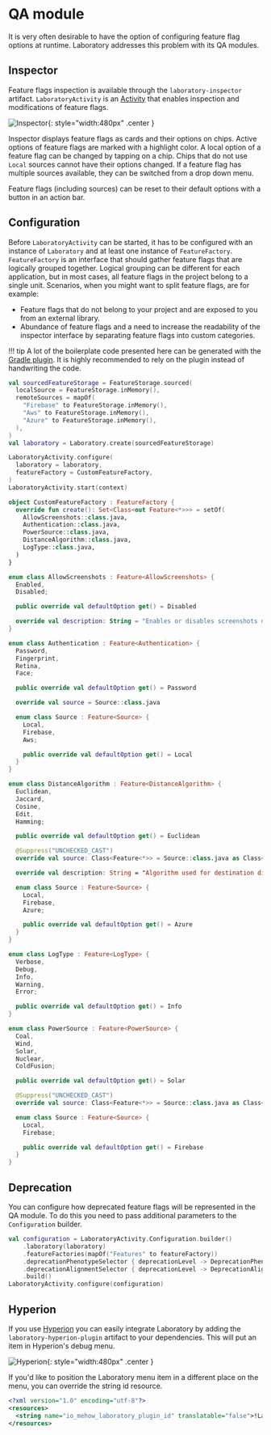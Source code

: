# QA module

It is very often desirable to have the option of configuring feature flag options at runtime. Laboratory addresses this problem with its QA modules.

## Inspector

Feature flags inspection is available through the `laboratory-inspector` artifact. `LaboratoryActivity` is an [Activity](https://developer.android.com/reference/android/app/Activity) that enables inspection and modifications of feature flags.

![Inspector](images/inspector_screenshot.jpg){: style="width:480px" .center }

Inspector displays feature flags as cards and their options on chips. Active options of feature flags are marked with a highlight color. A local option of a feature flag can be changed by tapping on a chip. Chips that do not use `Local` sources cannot have their options changed. If a feature flag has multiple sources available, they can be switched from a drop down menu.

Feature flags (including sources) can be reset to their default options with a button in an action bar.

## Configuration

Before `LaboratoryActivity` can be started, it has to be configured with an instance of `Laboratory` and at least one instance of `FeatureFactory`. `FeatureFactory` is an interface that should gather feature flags that are logically grouped together. Logical grouping can be different for each application, but in most cases, all feature flags in the project belong to a single unit. Scenarios, when you might want to split feature flags, are for example:

- Feature flags that do not belong to your project and are exposed to you from an external library.
- Abundance of feature flags and a need to increase the readability of the inspector interface by separating feature flags into custom categories.

!!! tip
    A lot of the boilerplate code presented here can be generated with the [Gradle plugin](gradle-plugin.md). It is highly recommended to rely on the plugin instead of handwriting the code.

```kotlin
val sourcedFeatureStorage = FeatureStorage.sourced(
  localSource = FeatureStorage.inMemory(),
  remoteSources = mapOf(
    "Firebase" to FeatureStorage.inMemory(),
    "Aws" to FeatureStorage.inMemory(),
    "Azure" to FeatureStorage.inMemory(),
  ),
)
val laboratory = Laboratory.create(sourcedFeatureStorage)

LaboratoryActivity.configure(
  laboratory = laboratory,
  featureFactory = CustomFeatureFactory,
)
LaboratoryActivity.start(context)

object CustomFeatureFactory : FeatureFactory {
  override fun create(): Set<Class<out Feature<*>>> = setOf(
    AllowScreenshots::class.java,
    Authentication::class.java,
    PowerSource::class.java,
    DistanceAlgorithm::class.java,
    LogType::class.java,
  )
}

enum class AllowScreenshots : Feature<AllowScreenshots> {
  Enabled,
  Disabled;

  public override val defaultOption get() = Disabled

  override val description: String = "Enables or disables screenshots during a video chat"
}

enum class Authentication : Feature<Authentication> {
  Password,
  Fingerprint,
  Retina,
  Face;

  public override val defaultOption get() = Password

  override val source = Source::class.java

  enum class Source : Feature<Source> {
    Local,
    Firebase,
    Aws;

    public override val defaultOption get() = Local
  }
}

enum class DistanceAlgorithm : Feature<DistanceAlgorithm> {
  Euclidean,
  Jaccard,
  Cosine,
  Edit,
  Hamming;

  public override val defaultOption get() = Euclidean

  @Suppress("UNCHECKED_CAST")
  override val source: Class<Feature<*>> = Source::class.java as Class<Feature<*>>

  override val description: String = "Algorithm used for destination distance calculations"

  enum class Source : Feature<Source> {
    Local,
    Firebase,
    Azure;

    public override val defaultOption get() = Azure
  }
}

enum class LogType : Feature<LogType> {
  Verbose,
  Debug,
  Info,
  Warning,
  Error;

  public override val defaultOption get() = Info
}

enum class PowerSource : Feature<PowerSource> {
  Coal,
  Wind,
  Solar,
  Nuclear,
  ColdFusion;

  public override val defaultOption get() = Solar

  @Suppress("UNCHECKED_CAST")
  override val source: Class<Feature<*>> = Source::class.java as Class<Feature<*>>

  enum class Source : Feature<Source> {
    Local,
    Firebase;

    public override val defaultOption get() = Firebase
  }
}
```

## Deprecation

You can configure how deprecated feature flags will be represented in the QA module. To do this you need to pass additional parameters to the `Configuration` builder.

```kotlin
val configuration = LaboratoryActivity.Configuration.builder()
    .laboratory(laboratory)
    .featureFactories(mapOf("Features" to featureFactory))
    .deprecationPhenotypeSelector { deprecationLevel -> DeprecationPhenotype.Strikethrough }
    .deprecationAlignmentSelector { deprecationLevel -> DeprecationAlignment.Bottom }
    .build()
LaboratoryActivity.configure(configuration)
```

## Hyperion

If you use [Hyperion](https://github.com/willowtreeapps/Hyperion-Android) you can easily integrate Laboratory by adding the `laboratory-hyperion-plugin` artifact to your dependencies. This will put an item in Hyperion's debug menu.

![Hyperion](images/hyperion_screenshot.jpg){: style="width:480px" .center }

If you'd like to position the Laboratory menu item in a different place on the menu, you can override the string id resource.

```xml
<?xml version="1.0" encoding="utf-8"?>
<resources>
  <string name="io_mehow_laboratory_plugin_id" translatable="false">!Laboratory</string>
</resources>

```
